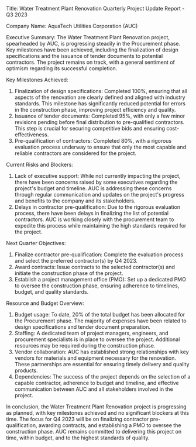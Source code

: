  Title: Water Treatment Plant Renovation Quarterly Project Update Report - Q3 2023

Company Name: AquaTech Utilities Corporation (AUC)

Executive Summary:
The Water Treatment Plant Renovation project, spearheaded by AUC, is progressing steadily in the Procurement phase. Key milestones have been achieved, including the finalization of design specifications and the issuance of tender documents to potential contractors. The project remains on track, with a general sentiment of optimism regarding its successful completion.

Key Milestones Achieved:
1. Finalization of design specifications: Completed 100%, ensuring that all aspects of the renovation are clearly defined and aligned with industry standards. This milestone has significantly reduced potential for errors in the construction phase, improving project efficiency and quality.
2. Issuance of tender documents: Completed 95%, with only a few minor revisions pending before final distribution to pre-qualified contractors. This step is crucial for securing competitive bids and ensuring cost-effectiveness.
3. Pre-qualification of contractors: Completed 80%, with a rigorous evaluation process underway to ensure that only the most capable and reliable contractors are considered for the project.

Current Risks and Blockers:
1. Lack of executive support: While not currently impacting the project, there have been concerns raised by some executives regarding the project's budget and timeline. AUC is addressing these concerns through regular communication and updates on the project's progress and benefits to the company and its stakeholders.
2. Delays in contractor pre-qualification: Due to the rigorous evaluation process, there have been delays in finalizing the list of potential contractors. AUC is working closely with the procurement team to expedite this process while maintaining the high standards required for the project.

Next Quarter Objectives:
1. Finalize contractor pre-qualification: Complete the evaluation process and select the preferred contractor(s) by Q4 2023.
2. Award contracts: Issue contracts to the selected contractor(s) and initiate the construction phase of the project.
3. Establish a project management office (PMO): Set up a dedicated PMO to oversee the construction phase, ensuring adherence to timelines, budget, and quality standards.

Resource and Budget Overview:
1. Budget usage: To date, 20% of the total budget has been allocated for the Procurement phase. The majority of expenses have been related to design specifications and tender document preparation.
2. Staffing: A dedicated team of project managers, engineers, and procurement specialists is in place to oversee the project. Additional resources may be required during the construction phase.
3. Vendor collaboration: AUC has established strong relationships with key vendors for materials and equipment necessary for the renovation. These partnerships are essential for ensuring timely delivery and quality products.
4. Dependencies: The success of the project depends on the selection of a capable contractor, adherence to budget and timeline, and effective communication between AUC and all stakeholders involved in the project.

In conclusion, the Water Treatment Plant Renovation project is progressing as planned, with key milestones achieved and no significant blockers at this time. The focus for Q4 2023 will be on finalizing contractor pre-qualification, awarding contracts, and establishing a PMO to oversee the construction phase. AUC remains committed to delivering this project on time, within budget, and to the highest standards of quality.
